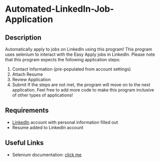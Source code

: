 # Automated-LinkedIn-Job-Application
## Description
Automatically apply to jobs on LinkedIn using this program! This program uses selenium to interact with the Easy Apply jobs in LinkedIn.
 Please note that this program expects the following application steps:
 1. Contact Information (pre-populated from account settings)
 2. Attach Resume
 3. Review Application
 4. Submit
If the steps are not met, the program will move on to the next application. 
Feel free to add more code to make this program inclusive of other types of applications!
## Requirements
* [LinkedIn](https://www.linkedin.com/feed/) account with personal information filled out
* Resume added to LinkedIn account
## Useful Links
* Selenium documentation: [click me](https://www.selenium.dev/documentation/)
